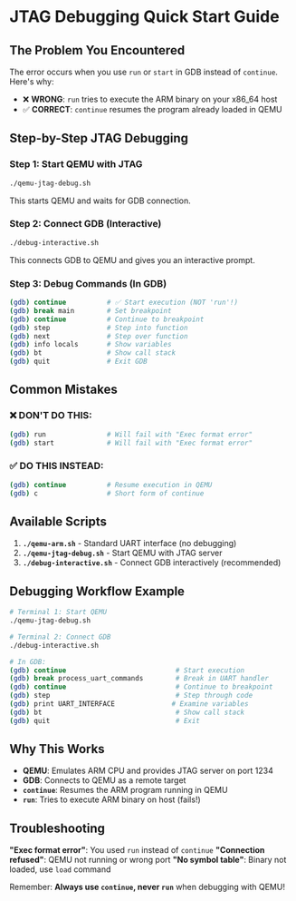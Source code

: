 # JTAG Debugging Quick Start Guide

## The Problem You Encountered

The error occurs when you use `run` or `start` in GDB instead of `continue`. Here's why:

- ❌ **WRONG**: `run` tries to execute the ARM binary on your x86_64 host
- ✅ **CORRECT**: `continue` resumes the program already loaded in QEMU

## Step-by-Step JTAG Debugging

### Step 1: Start QEMU with JTAG
```bash
./qemu-jtag-debug.sh
```
This starts QEMU and waits for GDB connection.

### Step 2: Connect GDB (Interactive)
```bash
./debug-interactive.sh
```
This connects GDB to QEMU and gives you an interactive prompt.

### Step 3: Debug Commands (In GDB)
```bash
(gdb) continue          # ✅ Start execution (NOT 'run'!)
(gdb) break main        # Set breakpoint
(gdb) continue          # Continue to breakpoint
(gdb) step              # Step into function
(gdb) next              # Step over function
(gdb) info locals       # Show variables
(gdb) bt                # Show call stack
(gdb) quit              # Exit GDB
```

## Common Mistakes

### ❌ DON'T DO THIS:
```bash
(gdb) run               # Will fail with "Exec format error"
(gdb) start             # Will fail with "Exec format error"
```

### ✅ DO THIS INSTEAD:
```bash
(gdb) continue          # Resume execution in QEMU
(gdb) c                 # Short form of continue
```

## Available Scripts

1. **`./qemu-arm.sh`** - Standard UART interface (no debugging)
2. **`./qemu-jtag-debug.sh`** - Start QEMU with JTAG server
3. **`./debug-interactive.sh`** - Connect GDB interactively (recommended)

## Debugging Workflow Example

```bash
# Terminal 1: Start QEMU
./qemu-jtag-debug.sh

# Terminal 2: Connect GDB
./debug-interactive.sh

# In GDB:
(gdb) continue                           # Start execution
(gdb) break process_uart_commands        # Break in UART handler
(gdb) continue                           # Continue to breakpoint
(gdb) step                               # Step through code
(gdb) print UART_INTERFACE              # Examine variables
(gdb) bt                                 # Show call stack
(gdb) quit                               # Exit
```

## Why This Works

- **QEMU**: Emulates ARM CPU and provides JTAG server on port 1234
- **GDB**: Connects to QEMU as a remote target
- **`continue`**: Resumes the ARM program running in QEMU
- **`run`**: Tries to execute ARM binary on host (fails!)

## Troubleshooting

**"Exec format error"**: You used `run` instead of `continue`
**"Connection refused"**: QEMU not running or wrong port
**"No symbol table"**: Binary not loaded, use `load` command

Remember: **Always use `continue`, never `run`** when debugging with QEMU!
